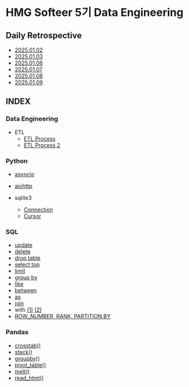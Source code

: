 # HMG Softeer 5기 Data Engineering

## Daily Retrospective

* [2025.01.02](https://github.com/minjacho42/HMG_5th/blob/master/DailyRetrospective/w1/25_1_2.md)
* [2025.01.03](https://github.com/minjacho42/HMG_5th/blob/master/DailyRetrospective/w1/25_1_3.md)
* [2025.01.06](https://github.com/minjacho42/HMG_5th/blob/master/DailyRetrospective/w1/25_1_6.md)
* [2025.01.07](https://github.com/minjacho42/HMG_5th/blob/master/DailyRetrospective/w1/25_1_7.md)
* [2025.01.08](https://github.com/minjacho42/HMG_5th/blob/master/DailyRetrospective/w1/25_1_8.md)
* [2025.01.09](https://github.com/minjacho42/HMG_5th/blob/master/DailyRetrospective/w1/25_1_9.md)

## INDEX

### Data Engineering
* ETL
  * [ETL Process](https://github.com/minjacho42/HMG_5th/blob/master/DailyRetrospective/w1/25_1_6.md)
  * [ETL Process 2](https://github.com/minjacho42/HMG_5th/blob/master/DailyRetrospective/w1/25_1_9.md)

### Python

* [asyncio](https://github.com/minjacho42/HMG_5th/blob/master/DailyRetrospective/w1/25_1_9.md)
* [aiohttp](https://github.com/minjacho42/HMG_5th/blob/master/DailyRetrospective/w1/25_1_9.md)

* sqlite3
  * [Connection](https://github.com/minjacho42/HMG_5th/blob/master/DailyRetrospective/w1/25_1_3.md)
  * [Cursor](https://github.com/minjacho42/HMG_5th/blob/master/DailyRetrospective/w1/25_1_3.md)

### SQL
* [update](https://github.com/minjacho42/HMG_5th/blob/master/DailyRetrospective/w1/25_1_6.md)
* [delete](https://github.com/minjacho42/HMG_5th/blob/master/DailyRetrospective/w1/25_1_6.md)
* [drop table](https://github.com/minjacho42/HMG_5th/blob/master/DailyRetrospective/w1/25_1_6.md)
* [select top](https://github.com/minjacho42/HMG_5th/blob/master/DailyRetrospective/w1/25_1_6.md)
* [limit](https://github.com/minjacho42/HMG_5th/blob/master/DailyRetrospective/w1/25_1_6.md)
* [group by](https://github.com/minjacho42/HMG_5th/blob/master/DailyRetrospective/w1/25_1_6.md)
* [like](https://github.com/minjacho42/HMG_5th/blob/master/DailyRetrospective/w1/25_1_6.md)
* [between](https://github.com/minjacho42/HMG_5th/blob/master/DailyRetrospective/w1/25_1_6.md)
* [as](https://github.com/minjacho42/HMG_5th/blob/master/DailyRetrospective/w1/25_1_6.md)
* [join](https://github.com/minjacho42/HMG_5th/blob/master/DailyRetrospective/w1/25_1_6.md)
* with [(1)](https://github.com/minjacho42/HMG_5th/blob/master/DailyRetrospective/w1/25_1_7.md) [(2)](https://github.com/minjacho42/HMG_5th/blob/master/DailyRetrospective/w1/25_1_8.md)
* [ROW_NUMBER, RANK, PARTITION BY](https://github.com/minjacho42/HMG_5th/blob/master/DailyRetrospective/w1/25_1_8.md)

### Pandas
* [crosstab()](https://github.com/minjacho42/HMG_5th/blob/master/DailyRetrospective/w1/25_1_3.md)
* [stack()](https://github.com/minjacho42/HMG_5th/blob/master/DailyRetrospective/w1/25_1_3.md)
* [groupby()](https://github.com/minjacho42/HMG_5th/blob/master/DailyRetrospective/w1/25_1_3.md)
* [pivot_table()](https://github.com/minjacho42/HMG_5th/blob/master/DailyRetrospective/w1/25_1_3.md)
* [melt()](https://github.com/minjacho42/HMG_5th/blob/master/DailyRetrospective/w1/25_1_8.md)
* [read_html()](https://github.com/minjacho42/HMG_5th/blob/master/DailyRetrospective/w1/25_1_8.md)

